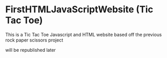 # FirstHTMLJavaScriptWebsite (Tic Tac Toe)

This is a Tic Tac Toe Javascript and HTML website based off the previous rock paper scissors project

will be republished later